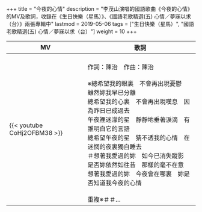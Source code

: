+++
title = "今夜的心情"
description = "李茂山演唱的國語歌曲《今夜的心情》的MV及歌詞，收錄在《生日快樂（星馬）》、《國語老歌精選(五) 心情／夢寐以求（台）》兩張專輯中"
lastmod = 2019-05-06
tags = ["生日快樂（星馬）", "國語老歌精選(五) 心情／夢寐以求（台）"]
weight = 10
+++

MV  | 歌詞  
--------------|-------
{{< youtube CoHj2OFBM38 >}}|<br/>作詞：陳治　作曲：陳治<br/><br/>※總希望我的眼裏　不會再出現憂鬱　雖然妳我早已分離<br/>總希望我的心裏　不會再出現嘆息　因為昨日已成過去<br/>午夜裡迷濛的星　靜靜地垂著淚滴　有誰明白它的言語<br/>總希望午夜的星　猜不透我的心情　在迷惘的夜裏獨自睡去<br/>＃想著我愛過的妳　如今已消失蹤影<br/>是否妳依然如往昔　那樣的毫不在意<br/>想著我愛過的妳　今夜會在哪裏　妳是否知道我今夜的心情<br/><br/>重複※＃＃…
